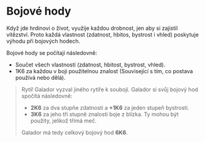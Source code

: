 # Bojové hody

Když jde hrdinovi o život, využije každou drobnost, jen aby si
zajistil vítězství. Proto každá vlastnost (zdatnost, hbitos, 
bystrost i vhled) poskytuje výhodu při bojových hodech.

Bojové hody se počítají následovně:
- Součet všech vlastností (zdatnost, hbitost, bystrost, vhled).
- 1K6 za každou v boji použitelnou znalost (Související s tím, co 
  postava používá nebo dělá).

> Rytíř Galador vyzval jiného rytíře k souboji. Galador si svůj
> bojový hod spočítá následovně:
> - **2K6** za dva stupňe zdatnosti a **+1K6** za jeden stupeň bystrosti.
> - **3K6** za jeho tři stupně znalosti boje z blízka. Ty mohou být 
    použity, jelikož třímá meč.
> 
> Galador má tedy celkový bojový hod **6K6**.
